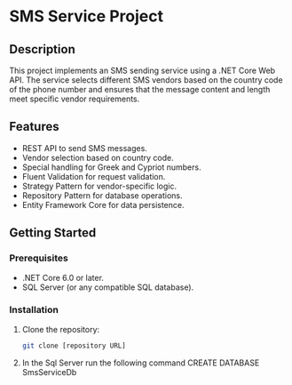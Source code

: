 # SMS Service Project

## Description

This project implements an SMS sending service using a .NET Core Web API. The service selects different SMS vendors based on the country code of the phone number and ensures that the message content and length meet specific vendor requirements.

## Features

- REST API to send SMS messages.
- Vendor selection based on country code.
- Special handling for Greek and Cypriot numbers.
- Fluent Validation for request validation.
- Strategy Pattern for vendor-specific logic.
- Repository Pattern for database operations.
- Entity Framework Core for data persistence.

## Getting Started

### Prerequisites

- .NET Core 6.0 or later.
- SQL Server (or any compatible SQL database).

### Installation

1. Clone the repository:
   ```bash
   git clone [repository URL]
   
2. In the Sql Server run the following command
    CREATE DATABASE SmsServiceDb
